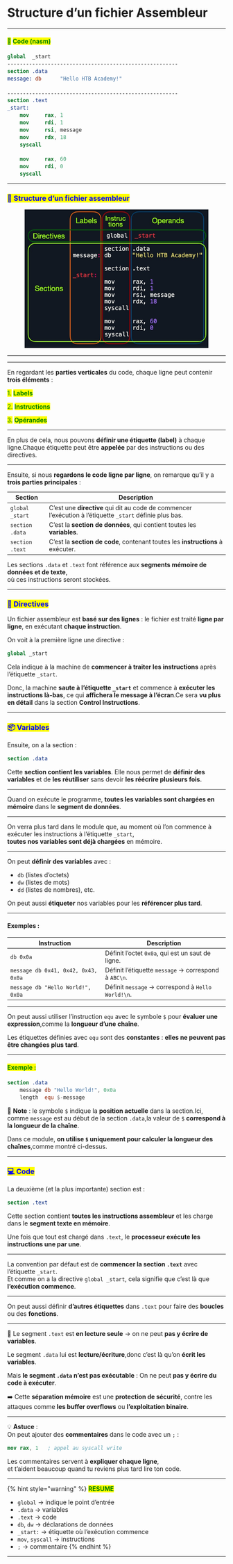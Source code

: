 # Structure d’un fichier Assembleur

***

#### <mark style="color:green;">💾</mark> <mark style="color:green;"></mark><mark style="color:green;">**Code (nasm)**</mark>

```nasm
global  _start
-------------------------------------------------------
section .data
message: db      "Hello HTB Academy!"

-------------------------------------------------------
section .text
_start:
    mov     rax, 1
    mov     rdi, 1
    mov     rsi, message
    mov     rdx, 18
    syscall

    mov     rax, 60
    mov     rdi, 0
    syscall
```

***

### <mark style="color:blue;">🧱 Structure d’un fichier assembleur</mark>

<figure><img src="../../../.gitbook/assets/nasm_structure.jpg" alt=""><figcaption></figcaption></figure>

***

***

En regardant les **parties verticales** du code, chaque ligne peut contenir **trois éléments** :

<mark style="color:green;">1.</mark> <mark style="color:green;"></mark><mark style="color:green;">**Labels**</mark>

<mark style="color:green;">2.</mark> <mark style="color:green;"></mark><mark style="color:green;">**Instructions**</mark>

<mark style="color:green;">3.</mark> <mark style="color:green;"></mark><mark style="color:green;">**Opérandes**</mark>

***

En plus de cela, nous pouvons **définir une étiquette (label)** à chaque ligne.Chaque étiquette peut être **appelée** par des instructions ou des directives.

***

Ensuite, si nous **regardons le code ligne par ligne**, on remarque qu’il y a **trois parties principales** :

<table data-full-width="true"><thead><tr><th>Section</th><th>Description</th></tr></thead><tbody><tr><td><code>global _start</code></td><td>C’est une <strong>directive</strong> qui dit au code de commencer l’exécution à l’étiquette <code>_start</code> définie plus bas.</td></tr><tr><td><code>section .data</code></td><td>C’est la <strong>section de données</strong>, qui contient toutes les <strong>variables</strong>.</td></tr><tr><td><code>section .text</code></td><td>C’est la <strong>section de code</strong>, contenant toutes les <strong>instructions</strong> à exécuter.</td></tr></tbody></table>

Les sections `.data` et `.text` font référence aux **segments mémoire de données et de texte**,\
où ces instructions seront stockées.

***

### <mark style="color:blue;">🧾 Directives</mark>

Un fichier assembleur est **basé sur des lignes** : le fichier est traité **ligne par ligne**, en exécutant **chaque instruction**.

On voit à la première ligne une directive :

```nasm
global _start
```

Cela indique à la machine de **commencer à traiter les instructions** après l’étiquette `_start`.

Donc, la machine **saute à l’étiquette `_start`** et commence à **exécuter les instructions là-bas**, ce qui **affichera le message à l’écran**.Ce sera **vu plus en détail** dans la section **Control Instructions**.

***

### <mark style="color:blue;">📦 Variables</mark>

Ensuite, on a la section :

```nasm
section .data
```

Cette **section contient les variables**. Elle nous permet de **définir des variables** et de **les réutiliser** sans devoir **les réécrire plusieurs fois**.

***

Quand on exécute le programme, **toutes les variables sont chargées en mémoire** dans le **segment de données**.

***

On verra plus tard dans le module que, au moment où l’on commence à exécuter les instructions à l’étiquette `_start`,\
**toutes nos variables sont déjà chargées** en mémoire.

***

On peut **définir des variables** avec :

* `db` (listes d’octets)
* `dw` (listes de mots)
* `dd` (listes de nombres), etc.

On peut aussi **étiqueter** nos variables pour les **référencer plus tard**.

***

#### Exemples :

| Instruction                         | Description                                           |
| ----------------------------------- | ----------------------------------------------------- |
| `db 0x0a`                           | Définit l’octet `0x0a`, qui est un saut de ligne.     |
| `message db 0x41, 0x42, 0x43, 0x0a` | Définit l’étiquette `message` → correspond à `ABC\n`. |
| `message db "Hello World!", 0x0a`   | Définit `message` → correspond à `Hello World!\n`.    |

***

On peut aussi utiliser l’instruction `equ` avec le symbole `$` pour **évaluer une expression**,comme la **longueur d’une chaîne**.

Les étiquettes définies avec `equ` sont des **constantes** : **elles ne peuvent pas être changées plus tard**.

***

#### <mark style="color:green;">Exemple :</mark>

```nasm
section .data
    message db "Hello World!", 0x0a
    length  equ $-message
```

📌 **Note** : le symbole `$` indique la **position actuelle** dans la section.Ici, comme `message` est au début de la section `.data`,la valeur de `$` **correspond à la longueur de la chaîne**.

Dans ce module, **on utilise `$` uniquement pour calculer la longueur des chaînes**,comme montré ci-dessus.

***

### <mark style="color:blue;">💻 Code</mark>

La deuxième (et la plus importante) section est :

```nasm
section .text
```

Cette section contient **toutes les instructions assembleur** et les charge dans le **segment texte en mémoire**.

Une fois que tout est chargé dans `.text`, le **processeur exécute les instructions une par une**.

***

La convention par défaut est de **commencer la section `.text`** avec l’étiquette `_start`.\
Et comme on a la directive `global _start`, cela signifie que c’est là que **l’exécution commence**.

***

On peut aussi définir **d’autres étiquettes** dans `.text` pour faire des **boucles** ou des **fonctions**.

***

🧠 Le segment `.text` est **en lecture seule** → on ne peut **pas y écrire de variables**.

Le segment `.data` lui est **lecture/écriture**,donc c’est là qu’on **écrit les variables**.

Mais **le segment `.data` n’est pas exécutable** : On ne peut **pas y écrire du code à exécuter**.

➡️ Cette **séparation mémoire** est une **protection de sécurité**, contre les attaques comme **les buffer overflows** ou **l’exploitation binaire**.

***

💡 **Astuce** :\
On peut ajouter des **commentaires** dans le code avec un `;` :

```nasm
mov rax, 1   ; appel au syscall write
```

Les commentaires servent à **expliquer chaque ligne**,\
et t’aident beaucoup quand tu reviens plus tard lire ton code.

***

{% hint style="warning" %}
<mark style="color:green;">**RESUME**</mark>

* `global` → indique le point d’entrée
* `.data` → variables
* `.text` → code
* `db`, `dw` → déclarations de données
* `_start:` → étiquette où l’exécution commence
* `mov`, `syscall` → instructions
* `;` → commentaire
{% endhint %}

***

